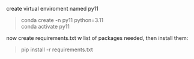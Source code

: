 create virtual enviroment named py11
> conda create -n py11 python=3.11   
> conda activate py11  

now create requirements.txt w list of packages needed, then install them:
> pip install -r requirements.txt   


